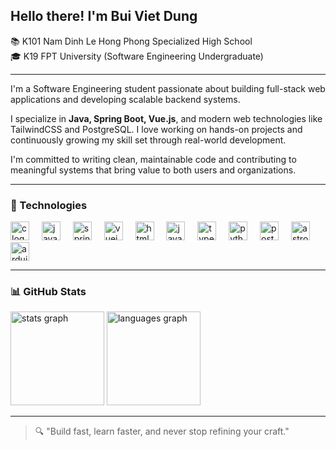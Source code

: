 <h2 align="left">Hello there! I'm Bui Viet Dung</h2>

<p align="left">
  📚 K101 Nam Dinh Le Hong Phong Specialized High School<br>
  🎓 K19 FPT University (Software Engineering Undergraduate)
</p>

---

<p align="left">
  I'm a Software Engineering student passionate about building full-stack web applications and developing scalable backend systems.
</p>

<p align="left">
    I specialize in <strong>Java, Spring Boot, Vue.js</strong>, and modern web technologies like TailwindCSS and PostgreSQL. I love working on hands-on projects and continuously growing my skill set through real-world development.
</p>

<p align="left">
  I'm committed to writing clean, maintainable code and contributing to meaningful systems that bring value to both users and organizations.
</p>

---

### 🔧 Technologies
<div align="left">
  <img src="https://cdn.jsdelivr.net/gh/devicons/devicon/icons/c/c-original.svg" height="30" alt="c logo" />
  <img width="12" />
  <img src="https://cdn.jsdelivr.net/gh/devicons/devicon/icons/java/java-original.svg" height="30" alt="java logo" />
  <img width="12" />
  <img src="https://cdn.jsdelivr.net/gh/devicons/devicon/icons/spring/spring-original.svg" height="30" alt="spring logo" />
  <img width="12" />
  <img src="https://cdn.jsdelivr.net/gh/devicons/devicon/icons/vuejs/vuejs-original.svg" height="30" alt="vuejs logo" />
  <img width="12" />
  <img src="https://cdn.jsdelivr.net/gh/devicons/devicon/icons/html5/html5-original.svg" height="30" alt="html5 logo" />
  <img width="12" />
  <img src="https://cdn.jsdelivr.net/gh/devicons/devicon/icons/javascript/javascript-original.svg" height="30" alt="javascript logo" />
  <img width="12" />
  <img src="https://cdn.jsdelivr.net/gh/devicons/devicon/icons/typescript/typescript-original.svg" height="30" alt="typescript logo" />
  <img width="12" />
  <img src="https://cdn.jsdelivr.net/gh/devicons/devicon/icons/python/python-original.svg" height="30" alt="python logo" />
  <img width="12" />
  <img src="https://cdn.jsdelivr.net/gh/devicons/devicon/icons/postgresql/postgresql-original.svg" height="30" alt="postgresql logo" />
  <img width="12" />
  <img src="https://cdn.jsdelivr.net/gh/devicons/devicon/icons/astro/astro-original.svg" height="30" alt="astro logo" />
  <img width="12" />
  <img src="https://cdn.jsdelivr.net/gh/devicons/devicon/icons/arduino/arduino-original.svg" height="30" alt="arduino logo" />
</div>

---

### 📊 GitHub Stats
<div align="left">
  <img src="https://github-readme-stats.vercel.app/api?username=QingTian1927&hide_title=false&hide_rank=true&show_icons=true&include_all_commits=false&count_private=true&disable_animations=false&theme=dracula&locale=en&hide_border=true" height="150" alt="stats graph" />
  <img src="https://github-readme-stats.vercel.app/api/top-langs?username=QingTian1927&locale=en&hide_title=false&layout=compact&card_width=320&langs_count=6&theme=dracula&hide_border=true" height="150" alt="languages graph" />
</div>

---

> 🔍 "Build fast, learn faster, and never stop refining your craft."
